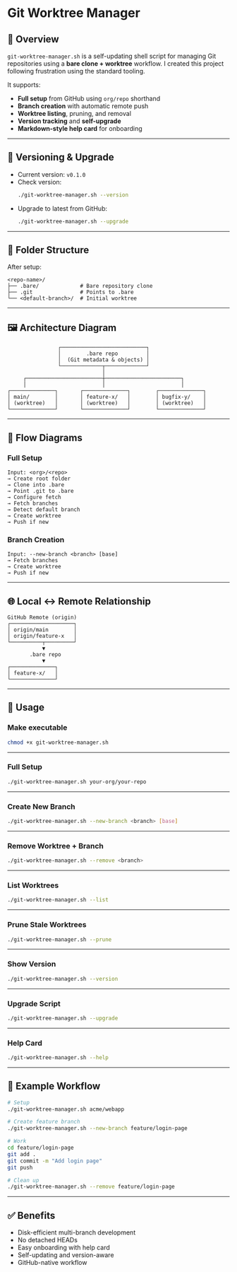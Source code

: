 # Git Worktree Manager

## 📌 Overview
`git-worktree-manager.sh` is a self-updating shell script for managing Git repositories using a **bare clone + worktree** workflow.
I created this project following frustration using the standard tooling.

It supports:

- **Full setup** from GitHub using `org/repo` shorthand
- **Branch creation** with automatic remote push
- **Worktree listing**, pruning, and removal
- **Version tracking** and **self-upgrade**
- **Markdown-style help card** for onboarding

---

## 🧠 Versioning & Upgrade

- Current version: `v0.1.0`
- Check version:
  ```bash
  ./git-worktree-manager.sh --version
  ```
- Upgrade to latest from GitHub:
  ```bash
  ./git-worktree-manager.sh --upgrade
  ```

---

## 📂 Folder Structure

After setup:
```
<repo-name>/
├── .bare/             # Bare repository clone
├── .git               # Points to .bare
└── <default-branch>/  # Initial worktree
```

---

## 🖼 Architecture Diagram

```
                ┌───────────────────────────┐
                │        .bare repo         │
                │  (Git metadata & objects) │
                └─────────────┬─────────────┘
                              │
     ┌────────────────────────┼────────────────────────┐
     │                        │                        │
┌──────────────┐       ┌──────────────┐        ┌──────────────┐
│ main/        │       │ feature-x/   │        │ bugfix-y/    │
│ (worktree)   │       │ (worktree)   │        │ (worktree)   │
└──────────────┘       └──────────────┘        └──────────────┘
```

---

## 🔄 Flow Diagrams

### Full Setup
```
Input: <org>/<repo>
→ Create root folder
→ Clone into .bare
→ Point .git to .bare
→ Configure fetch
→ Fetch branches
→ Detect default branch
→ Create worktree
→ Push if new
```

### Branch Creation
```
Input: --new-branch <branch> [base]
→ Fetch branches
→ Create worktree
→ Push if new
```

---

## 🌐 Local ↔ Remote Relationship

```
GitHub Remote (origin)
┌────────────────────┐
│ origin/main        │
│ origin/feature-x   │
└──────────┬─────────┘
           ▼
       .bare repo
           ▼
┌──────────────┐
│ feature-x/   │
└──────────────┘
```

---

## 🚀 Usage

### Make executable
```bash
chmod +x git-worktree-manager.sh
```

---

### Full Setup
```bash
./git-worktree-manager.sh your-org/your-repo
```

---

### Create New Branch
```bash
./git-worktree-manager.sh --new-branch <branch> [base]
```

---

### Remove Worktree + Branch
```bash
./git-worktree-manager.sh --remove <branch>
```

---

### List Worktrees
```bash
./git-worktree-manager.sh --list
```

---

### Prune Stale Worktrees
```bash
./git-worktree-manager.sh --prune
```

---

### Show Version
```bash
./git-worktree-manager.sh --version
```

---

### Upgrade Script
```bash
./git-worktree-manager.sh --upgrade
```

---

### Help Card
```bash
./git-worktree-manager.sh --help
```

---

## 📖 Example Workflow

```bash
# Setup
./git-worktree-manager.sh acme/webapp

# Create feature branch
./git-worktree-manager.sh --new-branch feature/login-page

# Work
cd feature/login-page
git add .
git commit -m "Add login page"
git push

# Clean up
./git-worktree-manager.sh --remove feature/login-page
```

---

## ✅ Benefits

- Disk-efficient multi-branch development
- No detached HEADs
- Easy onboarding with help card
- Self-updating and version-aware
- GitHub-native workflow

